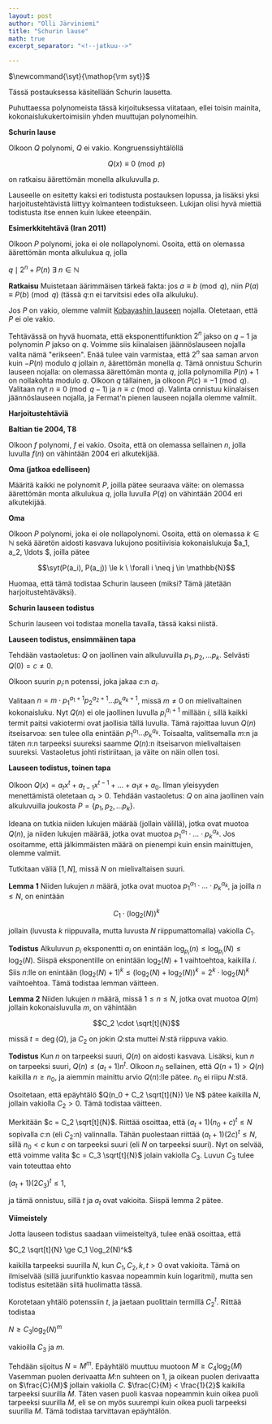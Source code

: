 ```yaml
---
layout: post
author: "Olli Järviniemi"
title: "Schurin lause"
math: true
excerpt_separator: "<!--jatkuu-->"

---
```

<div class="hidden">
$\newcommand{\syt}{\mathop{\rm syt}}$
</div>


Tässä postauksessa käsitellään Schurin lausetta.

<!--jatkuu-->

Puhuttaessa polynomeista tässä kirjoituksessa viitataan, ellei toisin mainita, kokonaislukukertoimisiin yhden muuttujan polynomeihin.

**Schurin lause**

Olkoon $Q$ polynomi, $Q$ ei vakio. Kongruenssiyhtälöllä

$$Q(x) \equiv 0 \pmod{p}$$

on ratkaisu äärettömän monella alkuluvulla $p$.

Lauseelle on esitetty kaksi eri todistusta postauksen lopussa, ja lisäksi yksi harjoitustehtävistä liittyy kolmanteen todistukseen. Lukijan olisi hyvä miettiä todistusta itse ennen kuin lukee eteenpäin.


**Esimerkkitehtävä (Iran 2011)**

Olkoon $P$ polynomi, joka ei ole nollapolynomi. Osoita, että on olemassa äärettömän monta alkulukua $q$, jolla

$q \mid 2^n + P(n) \ \exists \ n \in \mathbb{N}$

**Ratkaisu**
Muistetaan äärimmäisen tärkeä fakta: jos $a \equiv b \pmod{q}$, niin $P(a) \equiv P(b) \pmod{q}$ (tässä $q$:n ei tarvitsisi edes olla alkuluku).

Jos $P$ on vakio, olemme valmiit [Kobayashin lauseen](https://blog.matematiikkakilpailut.fi/2018/05/02/Kobayashi.html) nojalla. Oletetaan, että $P$ ei ole vakio.

Tehtävässä on hyvä huomata, että eksponenttifunktion $2^n$ jakso on $q-1$ ja polynomin $P$ jakso on $q$. Voimme siis kiinalaisen jäännöslauseen nojalla valita nämä "erikseen". Enää tulee vain varmistaa, että $2^n$ saa saman arvon kuin $-P(n)$ modulo $q$ jollain $n$, äärettömän monella $q$. Tämä onnistuu Schurin lauseen nojalla: on olemassa äärettömän monta $q$, jolla polynomilla $P(n) + 1$ on nollakohta modulo $q$. Olkoon $q$ tällainen, ja olkoon $P(c) \equiv -1 \pmod {q}$. Valitaan nyt $n \equiv 0 \pmod{q-1}$ ja $n \equiv c \pmod{q}$. Valinta onnistuu kiinalaisen jäännöslauseen nojalla, ja Fermat'n pienen lauseen nojalla olemme valmiit.

**Harjoitustehtäviä**

**Baltian tie 2004, T8**

Olkoon $f$ polynomi, $f$ ei vakio. Osoita, että on olemassa sellainen $n$, jolla luvulla $f(n)$ on vähintään $2004$ eri alkutekijää.

**Oma (jatkoa edelliseen)**

Määritä kaikki ne polynomit $P$, joilla pätee seuraava väite: on olemassa äärettömän monta alkulukua $q$, jolla luvulla $P(q)$ on vähintään $2004$ eri alkutekijää.

**Oma**

Olkoon $P$ polynomi, joka ei ole nollapolynomi. Osoita, että on olemassa $k \in \mathbb{N}$ sekä ääretön aidosti kasvava lukujono positiivisia kokonaislukuja $a_1, a_2, \ldots $, joilla pätee

$$\syt(P(a_i), P(a_j)) \le k \ \forall i \neq j \in \mathbb{N}$$

Huomaa, että tämä todistaa Schurin lauseen (miksi? Tämä jätetään harjoitustehtäväksi).



**Schurin lauseen todistus**

Schurin lauseen voi todistaa monella tavalla, tässä kaksi niistä.


**Lauseen todistus, ensimmäinen tapa**

Tehdään vastaoletus: $Q$ on jaollinen vain alkuluvuilla $p_1, p_2, \ldots p_k$. Selvästi $Q(0) = c \neq 0$.

Olkoon suurin $p_i$:n potenssi, joka jakaa $c$:n $a_i$.

Valitaan $n = m \cdot p_1^{a_1 + 1}p_2^{a_2 + 1} \ldots p_k^{a_k + 1}$, missä $m \neq 0$ on mielivaltainen kokonaisluku. Nyt $Q(n)$ ei ole jaollinen luvulla $p_i^{a_i + 1}$ millään $i$, sillä kaikki termit paitsi vakiotermi ovat jaollisia tällä luvulla. Tämä rajoittaa luvun $Q(n)$ itseisarvoa: sen tulee olla enintään $p_1^{a_1} \ldots p_k^{a_k}$. Toisaalta, valitsemalla $m$:n ja täten $n$:n tarpeeksi suureksi saamme $Q(n)$:n itseisarvon mielivaltaisen suureksi. Vastaoletus johti ristiriitaan, ja väite on näin ollen tosi.

**Lauseen todistus, toinen tapa**

Olkoon $Q(x) = a_tx^t + a_{t-1}x^{t-1} + \ldots + a_1x + a_0$. Ilman yleisyyden menettämistä oletetaan $a_t > 0$. Tehdään vastaoletus: $Q$ on aina jaollinen vain alkuluvuilla joukosta $P = \lbrace p_1, p_2, \ldots p_k \rbrace$.

Ideana on tutkia niiden lukujen määrää (jollain välillä), jotka ovat muotoa $Q(n)$, ja niiden lukujen määrää, jotka ovat muotoa $p_1^{\alpha_1} \cdot \ldots \cdot p_k^{\alpha_k}$. Jos osoitamme, että jälkimmäisten määrä on pienempi kuin ensin mainittujen, olemme valmiit.

Tutkitaan väliä $[1, N]$, missä $N$ on mielivaltaisen suuri.

**Lemma 1**
Niiden lukujen $n$ määrä, jotka ovat muotoa $p_1^{\alpha_1} \cdot \ldots \cdot p_k^{\alpha_k}$, ja joilla $n \le N$, on enintään

$$C_1 \cdot (\log_2(N))^k$$

jollain (luvusta $k$ riippuvalla, mutta luvusta $N$ riippumattomalla) vakiolla $C_1$.

**Todistus**
Alkuluvun $p_i$ eksponentti $\alpha_i$ on enintään $\log_{p_i}(n) \le \log_{p_i}(N) \le \log_2(N)$. Siispä eksponentille on enintään $\log_2(N) + 1$ vaihtoehtoa, kaikilla $i$. Siis $n$:lle on enintään $(\log_2(N) + 1)^k \le (\log_2(N) + \log_2(N))^k = 2^k \cdot \log_2(N)^k$ vaihtoehtoa. Tämä todistaa lemman väitteen.

**Lemma 2**
Niiden lukujen $n$ määrä, missä $1 \le n \le N$, jotka ovat muotoa $Q(m)$ jollain kokonaisluvulla $m$, on vähintään

$$C_2 \cdot \sqrt[t]{N}$$

missä $t = \deg(Q)$, ja $C_2$ on jokin $Q$:sta muttei $N$:stä riippuva vakio.

**Todistus**
Kun $n$ on tarpeeksi suuri, $Q(n)$ on aidosti kasvava. Lisäksi, kun $n$ on tarpeeksi suuri, $Q(n) \le (a_t + 1)n^t$. Olkoon $n_0$ sellainen, että $Q(n+1) > Q(n)$ kaikilla $n \ge n_0$, ja aiemmin mainittu arvio $Q(n)$:lle pätee. $n_0$ ei riipu $N$:stä.

Osoitetaan, että epäyhtälö $Q(n_0 + C_2 \sqrt[t]{N}) \le N$ pätee kaikilla $N$, jollain vakiolla $C_2 > 0$. Tämä todistaa väitteen.


Merkitään $c = C_2 \sqrt[t]{N}$. Riittää osoittaa, että $(a_t + 1)(n_0 + c)^t \le N$ sopivalla $c$:n (eli $C_2$:n) valinnalla. Tähän puolestaan riittää $(a_t + 1)(2c)^t \le N$, sillä $n_0 < c$ kun $c$ on tarpeeksi suuri (eli $N$ on tarpeeksi suuri). Nyt on selvää, että voimme valita $c = C_3 \sqrt[t]{N}$ jolain vakiolla $C_3$. Luvun $C_3$ tulee vain toteuttaa ehto

$(a_t + 1)(2C_3)^t \le 1$,

ja tämä onnistuu, sillä $t$ ja $a_t$ ovat vakioita. Siispä lemma 2 pätee.

**Viimeistely**

Jotta lauseen todistus saadaan viimeisteltyä, tulee enää osoittaa, että

$C_2 \sqrt[t]{N} \ge C_1 \log_2(N)^k$

kaikilla tarpeeksi suurilla $N$, kun $C_1, C_2, k, t > 0$ ovat vakioita. Tämä on ilmiselvää (sillä juurifunktio kasvaa nopeammin kuin logaritmi), mutta sen todistus esitetään siitä huolimatta tässä.

Korotetaan yhtälö potenssiin $t$, ja jaetaan puolittain termillä $C_2^t$. Riittää todistaa

$N \ge C_3 \log_2(N)^m$

vakioilla $C_3$ ja $m$.

Tehdään sijoitus $N = M^m$. Epäyhtälö muuttuu muotoon $M \ge C_4 \log_2(M)$ Vasemman puolen derivaatta $M$:n suhteen on $1$, ja oikean puolen derivaatta on $\frac{C}{M}$ jollain vakiolla $C$. $\frac{C}{M} < \frac{1}{2}$ kaikilla tarpeeksi suurilla $M$. Täten vasen puoli kasvaa nopeammin kuin oikea puoli tarpeeksi suurilla $M$, eli se on myös suurempi kuin oikea puoli tarpeeksi suurilla $M$. Tämä todistaa tarvittavan epäyhtälön.
